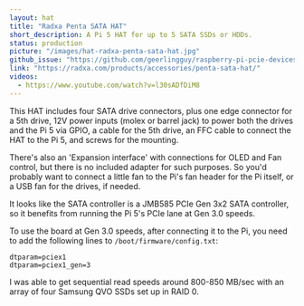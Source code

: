 ```yaml
---
layout: hat
title: "Radxa Penta SATA HAT"
short_description: A Pi 5 HAT for up to 5 SATA SSDs or HDDs.
status: production
picture: "/images/hat-radxa-penta-sata-hat.jpg"
github_issue: "https://github.com/geerlingguy/raspberry-pi-pcie-devices/issues/615"
link: "https://radxa.com/products/accessories/penta-sata-hat/"
videos:
  - https://www.youtube.com/watch?v=l30sADfDiM8
---
```

This HAT includes four SATA drive connectors, plus one edge connector for a 5th drive, 12V power inputs (molex or barrel jack) to power both the drives and the Pi 5 via GPIO, a cable for the 5th drive, an FFC cable to connect the HAT to the Pi 5, and screws for the mounting.

There's also an 'Expansion interface' with connections for OLED and Fan control, but there is no included adapter for such purposes. So you'd probably want to connect a little fan to the Pi's fan header for the Pi itself, or a USB fan for the drives, if needed.

It looks like the SATA controller is a JMB585 PCIe Gen 3x2 SATA controller, so it benefits from running the Pi 5's PCIe lane at Gen 3.0 speeds.

To use the board at Gen 3.0 speeds, after connecting it to the Pi, you need to add the following lines to `/boot/firmware/config.txt`:

```
dtparam=pciex1
dtparam=pciex1_gen=3
```

I was able to get sequential read speeds around 800-850 MB/sec with an array of four Samsung QVO SSDs set up in RAID 0.

